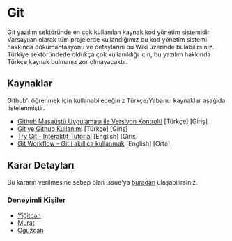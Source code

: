 # Git
Git yazılım sektöründe en çok kullanılan kaynak kod yönetim sistemidir. Varsayılan olarak tüm projelerde kullandığımız bu kod yönetim sistemi hakkında dökümantasyonu ve detaylarını bu Wiki üzerinde bulabilirsiniz. Türkiye sektöründede oldukça çok kullanıldığı için, bu yazılım hakkında Türkçe kaynak bulmanız zor olmayacaktır.

## Kaynaklar
Github'ı öğrenmek için kullanabileceğiniz Türkçe/Yabancı kaynaklar aşağıda listelenmiştir.
- [Github Masaüstü Uygulaması ile Versiyon Kontrolü](https://gelecegiyazanlar.turkcell.com.tr/blog/github-ile-surum-kontrolu) [Türkçe] [Giriş]
- [Git ve Github Kullanımı](https://medium.com/@emrullahluleci/git-ve-github-nas-l-kullan-l-r-7d3cc886b77e#.fx28ppf4o) [Türkçe] [Giriş]
- [Try Git - Interaktif Tutorial](https://try.github.io/levels/1/challenges/1) [English] [Giriş]
- [Git Workflow - Git'i akıllıca kullanmak](https://sandofsky.com/blog/git-workflow.html) [English] [Orta]

## Karar Detayları
Bu kararın verilmesine sebep olan issue'ya [buradan](https://github.com/Yengas/KYCUBYO/issues/1) ulaşabilirsiniz.

### Deneyimli Kişiler
- [Yiğitcan](https://github.com/Yengas)
- [Murat](https://github.com/muratbaskicioglu)
- [Oğuzcan](https://github.com/yavuzovski)
